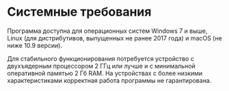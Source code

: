 # Системные требования

Программа доступна для операционных систем Windows 7 и выше, Linux (для дистрибутивов, выпущенных не ранее 2017 года) и macOS (не ниже 10.9 версии).

Для стабильного функционирования потребуется устройство с двухъядерным процессором 2 ГГц или лучше и с минимальной оперативной памятью 2 Гб RAM. На устройствах с более низкими характеристиками корректная работа программы не гарантирована.

